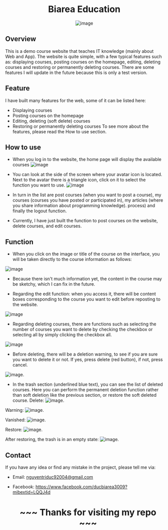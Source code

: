 <div align="center">

  # Biarea Education
  ![image]( https://github.com/user-attachments/assets/58c5bc13-24fd-44d3-8da1-2c1bf545223a)

</div>

## Overview
This is a demo course website that teaches IT knowledge (mainly about Web and App). The website is quite simple, with a few typical features such as: displaying courses, posting courses on the homepage, editing, deleting courses and restoring or permanently deleting courses. There are some features I will update in the future because this is only a test version.
## Feature
I have built many features for the web, some of it can be listed here:
- Displaying courses
- Posting courses on the homepage
- Editing, deleting (soft delete) courses
- Restoring or permanently deleting courses 
To see more about the features, please read the How to use section.
## How to use
-	When you log in to the website, the home page will display the available courses
  ![image]( https://github.com/user-attachments/assets/58c5bc13-24fd-44d3-8da1-2c1bf545223a)



-	You can look at the side of the screen where your avatar icon is located. Next to the avatar there is a triangle icon, click on it to select the function you want to use.
  ![image]( https://github.com/user-attachments/assets/e776a62e-0884-49e0-94ea-6b9353c2750d)
-	In turn in the list are post courses (when you want to post a course), my courses (courses you have posted or participated in), my articles (where you share information about programming knowledge). process) and finally the logout function.
-	Currently, I have just built the function to post courses on the website, delete courses, and edit courses.
## Function
-	When you click on the image or title of the course on the interface, you will be taken directly to the course information as follows:

  ![image]( https://github.com/user-attachments/assets/ce529fa4-030c-4184-b546-aaa28f91a80e)

-	Because there isn't much information yet, the content in the course may be sketchy, which I can fix in the future.

-	Regarding the edit function: when you access it, there will be content boxes corresponding to the course you want to edit before reposting to the website.

  ![image]( https://github.com/user-attachments/assets/99f54cca-2d85-4006-b36a-fcdb401cde89)

-	Regarding deleting courses, there are functions such as selecting the number of courses you want to delete by checking the checkbox or selecting all by simply clicking the checkbox all.

  ![image]( https://github.com/user-attachments/assets/dde8ff3d-952d-4109-89ba-4cbe402f789f)

-	Before deleting, there will be a deletion warning, to see if you are sure you want to delete it or not. If yes, press delete (red button), if not, press cancel.

  ![image]( https://github.com/user-attachments/assets/979c5a06-8f20-4bfc-8607-9c919a6154a8).

-	In the trash section (underlined blue text), you can see the list of deleted courses. Here you can perform the permanent deletion function rather than soft deletion like the previous section, or restore the soft deleted course.
	Delete:
![image]( https://github.com/user-attachments/assets/979c5a06-8f20-4bfc-8607-9c919a6154a8).

Warning:
![image]( https://github.com/user-attachments/assets/fad8c2cf-d01f-4003-a433-04dd94cf7322).

Vanished:
![image]( https://github.com/user-attachments/assets/aef5a2a0-db7e-4137-9e80-9c2dab73d7b1).

Restore:
![image]( https://github.com/user-attachments/assets/2bd1cb70-5d22-4ee0-ac04-9a710992036a).

After restoring, the trash is in an empty state:
![image]( https://github.com/user-attachments/assets/12313d6c-982f-4a69-9587-e9df49f2e585).








## Contact
If you have any idea or find any mistake in the project, please tell me via:
- Email: nguyentriduc92004@gmail.com
- Facebook: https://www.facebook.com/ducbiarea3009?mibextid=LQQJ4d<div align="center">

  # ~~~ Thanks for visiting my repo ~~~
  
</div>
